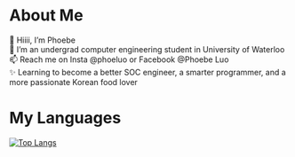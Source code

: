 # About Me
👋 Hiiii, I’m Phoebe  
🌱 I’m an undergrad computer engineering student in University of Waterloo  
📫 Reach me on Insta @phoeluo or Facebook @Phoebe Luo  
✨ Learning to become a better SOC engineer, a smarter programmer, and a more passionate Korean food lover
  
# My Languages
[![Top Langs](https://github-readme-stats.vercel.app/api/top-langs/?username=luophoe&layout=compact)](https://github.com/anuraghazra/github-readme-stats)
